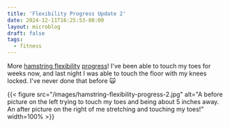 ```yaml
---
title: 'Flexibility Progress Update 2'
date: 2024-12-11T16:25:53-08:00
layout: microblog
draft: false
tags:
  - fitness
---
```

More [hamstring flexibility](https://www.stevenoxley.com/mb/hamstring-flexibility/) [progress](https://www.stevenoxley.com/mb/flexibility-progress-update/)! I've been able to touch my toes for weeks now, and last night I was able to touch the floor with my knees locked. I've never done that before 🙀

{{< figure src="/images/hamstring-flexibility-progress-2.jpg" alt="A before picture on the left trying to touch my toes and being about 5 inches away. An after picture on the right of me stretching and touching my toes!" width=100% >}}
